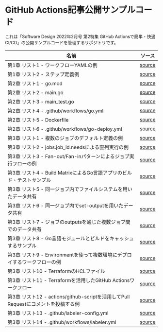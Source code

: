 # GitHub Actions記事公開サンプルコード

これは「Software Design 2022年2月号 第2特集 GitHub Actionsで簡単・快適CI/CD」の公開サンプルコードを管理するリポジトリです。

| 名前 | ソース  |
| ---- | ---- |
| 第1章 リスト1 - ワークフローYAMLの例 | [source](chap1/workflows/simple1.yml)  |
| 第1章 リスト2 - ステップ定義例 |  [source](chap1/workflows/simple2.yml)  |
| 第2章 リスト1 - go.mod |  [source](chap2/go.mod)  |
| 第2章 リスト2 - main.go |  [source](chap2/main.go)  |
| 第2章 リスト3 - main_test.go |  [source](chap2/main_test.go)  |
| 第2章 リスト4 - .github/workflows/go.yml |  [source](chap2/workflows/go.yml)  |
| 第2章 リスト5 - Dockerfile |  [source](chap2/Dockerfile)  |
| 第2章 リスト6 - .github/workflows/go-deploy.yml |  [source](chap2/workflows/go-deploy.yml)  |
| 第3章 リスト1 - 複数のジョブのデフォルト定義の例 |  [source](chap3/workflows/job-pattern-parallel.yml)  |
| 第3章 リスト2 - jobs.job_id.needsによる直列実行の例 |  [source](chap3/workflows/job-pattern-serial.yml)  |
| 第3章 リスト3 - Fan-out/Fan-inパターンによるジョブ実行フローの例 |  [source](chap3/workflows/job-pattern-fout-fin.yml)  |
| 第3章 リスト4 - Build MatrixによるGo言語アプリのビルド・テストサンプル |  [source](chap3/workflows/go-matrix.yml)  |
| 第3章 リスト5 - 同一ジョブ内でファイルシステムを用いたデータ共有 |  [source](chap3/workflows/data-sharing-steps1.yml)  |
| 第3章 リスト6 - 同一ジョブ内でset-outputを用いたデータ共有 |  [source](chap3/workflows/data-sharing-steps2.yml)  |
| 第3章 リスト7 - ジョブのoutputsを通じた複数ジョブ間でのデータ共有 |  [source](chap3/workflows/data-sharing-jobs1.yml)  |
| 第3章 リスト8 - Go言語モジュールとビルドをキャッシュするサンプル |  [source](chap3/workflows/go-cache.yml)  |
| 第3章 リスト9 - Environmentを使って複数環境にデプロイするワークフローの例 |  [source](chap3/workflows/multi-env-deploy.yml)  |
| 第3章 リスト10 - TerraformのHCLファイル |  [source](chap3/main.tf)  |
| 第3章 リスト11 - Terraformを活用したGitHub Actionsワークフロー |  [source](chap3/workflows/terraform.yml)  |
| 第3章 リスト12 - actions/github-scriptを活用してPull Requestにコメントを投稿する例 |  [source](chap3/workflows/terraform-pr-comment.yml)  |
| 第3章 リスト13 - .github/labeler-config.yml |  [source](chap3/labeler-config.yml)  |
| 第3章 リスト14 - .github/workflows/labeler.yml |  [source](chap3/workflows/labeler.yml)  |
